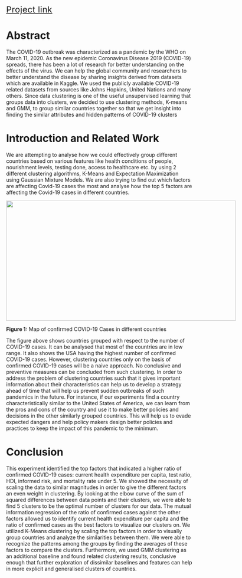 <h1><span style="font-size: 23px; font-weight: normal; letter-spacing: 0.4px;"><a href="https://github.com/appielife/ML-ClusteringCountriesOnCovid19Risk">Project link</a></span></h1>
<h1><b>Abstract</b></h1>
<span style="font-weight: 400;">The COVID-19 outbreak was characterized as a pandemic by the WHO on March 11, 2020. As the new epidemic Coronavirus Disease 2019 (COVID-19) spreads, there has been a lot of research for better understanding on the effects of the virus. We can help the global community and researchers to better understand the disease by sharing insights derived from datasets which are available in Kaggle. We used the publicly available COVID-19 related datasets </span><span style="font-weight: 400;">from sources like Johns Hopkins, United Nations and many others.</span><span style="font-weight: 400;"> Since data clustering is one of the useful unsupervised learning that groups data into clusters, we decided to use clustering methods, K-means and GMM, to group similar countries together so that we get insight into finding the similar attributes and hidden patterns of COVID-19 clusters</span>

<h1><b>Introduction and Related Work</b></h1>
<span style="font-weight: 400;">We are attempting to analyse how we could effectively group different countries based on various features like health conditions of people, nourishment levels, testing done, access to healthcare etc. by using 2 different clustering algorithms, K-Means and Expectation Maximization using Gaussian Mixture Models. We are also trying to find out which factors are affecting Covid-19 cases the most and analyse how the top 5 factors are affecting the Covid-19 cases in different countries.</span>

<span id="docs-internal-guid-0a066046-7fff-0106-8a08-3709b1c61093" style="font-weight: normal;"><span style="border-width: initial; border-style: none; display: inline-block; overflow: hidden; width: 622px; height: 326px;"><img src="https://lh5.googleusercontent.com/wM31gW_MOBr3CVjO0WluLo7v6EcDHCTDpVxAO3jRKe5N8mgL4353fHbsHm0i-nCowUS9QWgeBWnEDWbRP601GpQ-0w5R7txPL24mrdBWSz-PXsvfcULZryrBISbVwsM9k1QziSBW" width="622" height="326" /></span></span><span style="font-weight: 400;">
</span>

<b>Figure 1:</b><span style="font-weight: 400;"> Map of confirmed COVID-19 Cases in different countries</span>

<span style="font-weight: 400;">The figure</span> <span style="font-weight: 400;">above shows countries grouped with respect to the number of COVID-19 cases. It can be analysed that most of the countries are in low range. It also shows the USA having the highest number of confirmed COVID-19 cases. However, clustering countries only on the basis of confirmed COVID-19 cases will be a naive approach. No conclusive and preventive measures can be concluded from such clustering. In order to address the problem of clustering countries such that it gives important information about their characteristics can help us to develop a strategy ahead of time that will help us prevent sudden outbreaks of such pandemics in the future. For instance, if our experiments find a country characteristically similar to the United States of America, we can learn from the pros and cons of the country and use it to make better policies and decisions in the other similarly grouped countries. This will help us to evade expected dangers and help policy makers design better policies and practices to keep the impact of this pandemic to the minimum.</span>


<h1><b>Conclusion</b><span style="font-weight: 400;">
</span></h1>
<span style="font-weight: 400;">This experiment identified the top factors that indicated a higher ratio of confirmed COVID-19 cases: current health expenditure per capita, test ratio, HDI, informed risk, and mortality rate under 5. We showed the necessity of scaling the data to similar magnitudes in order to give the different factors an even weight in clustering. By looking at the elbow curve of the sum of squared differences between data points and their clusters, we were able to find 5 clusters to be the optimal number of clusters for our data. The mutual information regression of the ratio of confirmed cases against the other factors allowed us to identify current health expenditure per capita and the ratio of confirmed cases as the best factors to visualize our clusters on. We utilized K-Means clustering by scaling the top factors in order to visually group countries and analyze the similarities between them. We were able to recognize the patterns among the groups by finding the averages of these factors to compare the clusters. Furthermore, we used GMM clustering as an additional baseline and found related clustering results, conclusive enough that further exploration of dissimilar baselines and features can help in more explicit and generalised clusters of countries.</span>

